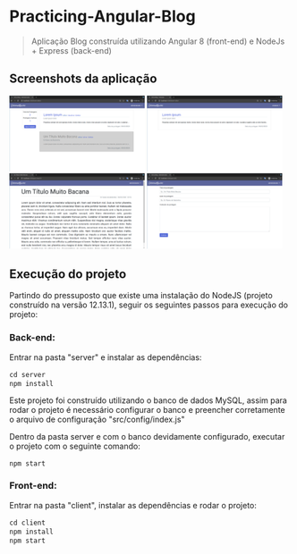 # Practicing-Angular-Blog
> Aplicação Blog construída utilizando Angular 8 (front-end) e NodeJs + Express (back-end)


## Screenshots da aplicação

<img src="screenshots/admin.png" width="48%">
<img src="screenshots/visitor.png" width="48%">
<img src="screenshots/view-post.png" width="48%">
<img src="screenshots/new-post.png" width="48%">


## Execução do projeto

Partindo do pressuposto que existe uma instalação do NodeJS (projeto construído na versão 12.13.1), seguir os seguintes passos para execução do projeto: 

### Back-end:

Entrar na pasta "server" e instalar as dependências:
```
cd server
npm install
```

Este projeto foi construído utilizando o banco de dados MySQL, assim para rodar o projeto é necessário configurar o banco e preencher corretamente o arquivo de configuração "src/config/index.js"

Dentro da pasta server e com o banco devidamente configurado, executar o projeto com o seguinte comando:
```
npm start
```


### Front-end:

Entrar na pasta "client", instalar as dependências e rodar o projeto:
```
cd client
npm install
npm start
```